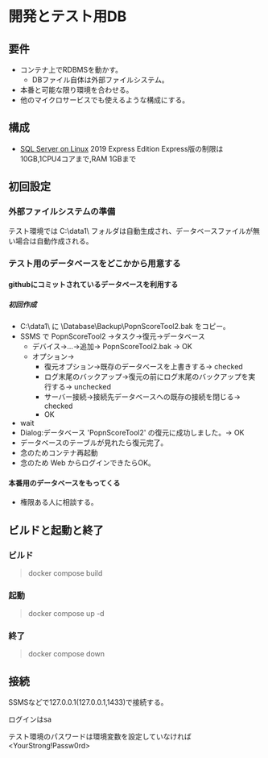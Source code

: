 # 開発とテスト用DB

## 要件

- コンテナ上でRDBMSを動かす。
  - DBファイル自体は外部ファイルシステム。
- 本番と可能な限り環境を合わせる。
- 他のマイクロサービスでも使えるような構成にする。

## 構成

- [SQL Server on Linux](https://hub.docker.com/_/microsoft-mssql-server) 2019 Express Edition
Express版の制限は10GB,1CPU4コアまで,RAM 1GBまで

## 初回設定

### 外部ファイルシステムの準備

テスト環境では C:\data1\ フォルダは自動生成され、データベースファイルが無い場合は自動作成される。

### テスト用のデータベースをどこかから用意する

#### githubにコミットされているデータベースを利用する

##### 初回作成

- C:\data1\ に \Database\Backup\PopnScoreTool2.bak をコピー。
- SSMS で PopnScoreTool2 →タスク→復元→データベース
  - デバイス→...→追加→ PopnScoreTool2.bak → OK
  - オプション→
    - 復元オプション→既存のデータベースを上書きする→ checked
    - ログ末尾のバックアップ→復元の前にログ末尾のバックアップを実行する→ unchecked
    - サーバー接続→接続先データベースへの既存の接続を閉じる→ checked
    - OK
- wait
- Dialog:データベース 'PopnScoreTool2' の復元に成功しました。→ OK
- データベースのテーブルが見れたら復元完了。
- 念のためコンテナ再起動
- 念のため Web からログインできたらOK。

#### 本番用のデータベースをもってくる

- 権限ある人に相談する。

## ビルドと起動と終了

### ビルド

> docker compose build

### 起動

> docker compose up -d

### 終了

> docker compose down

## 接続

SSMSなどで127.0.0.1(127.0.0.1,1433)で接続する。

ログインはsa

テスト環境のパスワードは環境変数を設定していなければ<YourStrong!Passw0rd>
